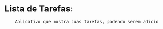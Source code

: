 # Lista de Tarefas:
<pre>
    Aplicativo que mostra suas tarefas, podendo serem adicionadas e retiradas de forma simples e fácil.
</pre>